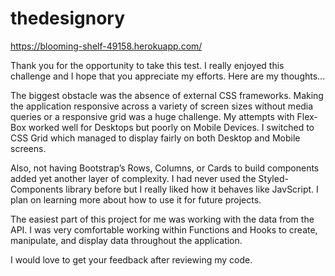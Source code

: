 # thedesignory

https://blooming-shelf-49158.herokuapp.com/

Thank you for the opportunity to take this test. I really enjoyed this challenge and I hope that you appreciate my efforts. Here are my thoughts...

The biggest obstacle was the absence of external CSS frameworks. Making the application responsive across a variety of screen sizes without media queries or a responsive grid was a huge challenge. My attempts with Flex-Box worked well for Desktops but poorly on Mobile Devices. I switched to CSS Grid which managed to display fairly on both Desktop and Mobile screens.

Also, not having Bootstrap’s Rows, Columns, or Cards to build components added yet another layer of complexity. I had never used the Styled-Components library before but I really liked how it behaves like JavScript. I plan on learning more about how to use it for future projects.

The easiest part of this project for me was working with the data from the API. I was very comfortable working within Functions and Hooks to create, manipulate, and display data throughout the application.

I would love to get your feedback after reviewing my code.
